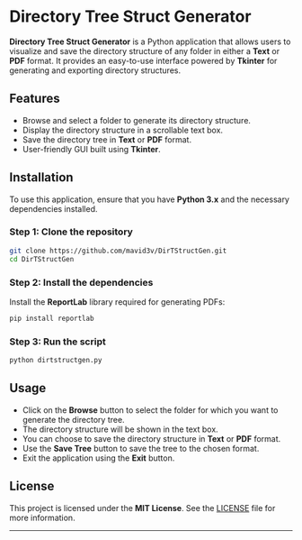 # Directory Tree Struct Generator

**Directory Tree Struct Generator** is a Python application that allows users to visualize and save the directory structure of any folder in either a **Text** or **PDF** format. It provides an easy-to-use interface powered by **Tkinter** for generating and exporting directory structures.

## Features

- Browse and select a folder to generate its directory structure.
- Display the directory structure in a scrollable text box.
- Save the directory tree in **Text** or **PDF** format.
- User-friendly GUI built using **Tkinter**.

## Installation

To use this application, ensure that you have **Python 3.x** and the necessary dependencies installed.

### Step 1: Clone the repository

```bash
git clone https://github.com/mavid3v/DirTStructGen.git
cd DirTStructGen
```

### Step 2: Install the dependencies

Install the **ReportLab** library required for generating PDFs:

```bash
pip install reportlab
```

### Step 3: Run the script

```bash
python dirtstructgen.py
```

## Usage

- Click on the **Browse** button to select the folder for which you want to generate the directory tree.
- The directory structure will be shown in the text box.
- You can choose to save the directory structure in **Text** or **PDF** format.
- Use the **Save Tree** button to save the tree to the chosen format.
- Exit the application using the **Exit** button.

## License

This project is licensed under the **MIT License**. See the [LICENSE](LICENSE) file for more information.

--- 

